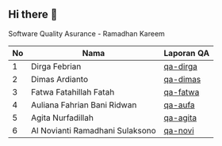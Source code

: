 ## Hi there 👋

Software Quality Asurance - Ramadhan Kareem

| No  | Nama                            | Laporan QA                                                            |
| --- | ------------------------------- | --------------------------------------------------------------------- |
| 1   | Dirga Febrian                   | [qa-dirga](https://sqa-kareem.github.io/Dirga-Febrian/)               |
| 2   | Dimas Ardianto                  | [qa-dimas](https://sqa-kareem.github.io/Dimas-Ardianto/)               |
| 3   | Fatwa Fatahillah Fatah          | [qa-fatwa](https://sqa-kareem.github.io/Fatwa-Fatahillah-Fatah/)      |
| 4   | Auliana Fahrian Bani Ridwan     | [qa-aufa](https://sqa-kareem.github.io/Auliana-Fahrian-Bani-Ridwan/)  |
| 5   | Agita Nurfadillah               | [qa-agita](https://sqa-kareem.github.io/Agita-Nurfadillah/)           |
| 6   | Al Novianti Ramadhani Sulaksono | [qa-novi](https://sqa-kareem.github.io/AlNoviantiRamadhaniSulaksono/) |
